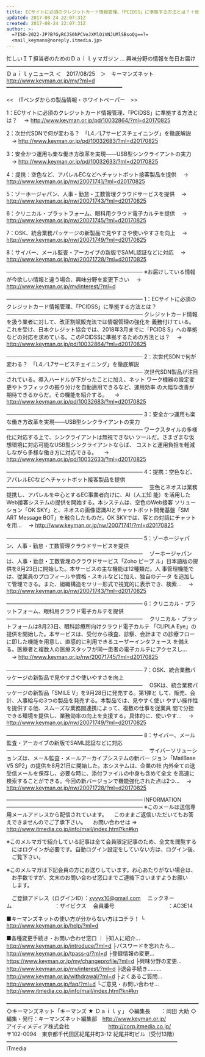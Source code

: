 ```yaml
---
title: ECサイトに必須のクレジットカード情報管理、「PCIDSS」に準拠する方法とは？＋他 ＜キーマンズ★Daily-2017/08/25＞
updated: 2017-08-24 22:07:31Z
created: 2017-08-24 22:07:31Z
author: >-
  =?ISO-2022-JP?B?GyRCJS0hPCVeJXMlOiVNJUMlSBsoQg==?=
  <mail_keymans@noreply.itmedia.jp>
---
```


忙しいＩＴ担当者のためのＤａｉｌｙマガジン … 興味分野の情報を毎日お届け
━━━━━━━━━━━━━━━━━━━━━━━━━━━━━━━━━━━━
Ｄａｉｌｙニュース ＜　2017/08/25　＞　キーマンズネット
http://www.keyman.or.jp/my/?ml=d
━━━━━━━━━━━━━━━━━━━━━━━━━━━━━━━━━━━━

<<　ITベンダからの製品情報・ホワイトペーパー　>>

1：ECサイトに必須のクレジットカード情報管理、「PCIDSS」に準拠する方法とは？
　→ http://www.keyman.or.jp/pd/10032864/?ml=d20170825

2：次世代SDNで何が変わる？　「L4／L7サービスチェイニング」を徹底解説
　→ http://www.keyman.or.jp/pd/10032683/?ml=d20170825

3：安全かつ運用も楽な働き方改革を実現——USB型シンクライアントの実力
　→ http://www.keyman.or.jp/pd/10032633/?ml=d20170825

4：提携：空色など、アパレルECなどへチャットボット接客製品を提供
　→ http://www.keyman.or.jp/nw/20071741/?ml=d20170825

5：ゾーホージャパン、人事・勤怠・工数管理クラウドサービスを提供
　→ http://www.keyman.or.jp/nw/20071743/?ml=d20170825

6：クリニカル・プラットフォーム、眼科用クラウド電子カルテを提供
　→ http://www.keyman.or.jp/nw/20071745/?ml=d20170825

7：OSK、統合業務パッケージの新製品で見やすさや使いやすさを向上
　→ http://www.keyman.or.jp/nw/20071749/?ml=d20170825

8：サイバー、メール監査・アーカイブの新版でSAML認証などに対応
　→ http://www.keyman.or.jp/nw/20071728/?ml=d20170825

────────────────────────────────────
※お届けしている情報が今欲しい情報と違う場合、興味分野を変更下さい
　→ http://www.keyman.or.jp/my/interest/?ml=d

────────────────────────────────────
1：ECサイトに必須のクレジットカード情報管理、「PCIDSS」に準拠する方法とは？
────────────────────────────────────
クレジットカード情報を扱う業者に対して、改正割賦販売法では情報管理の強化を
義務付けている。これを受け、日本クレジット協会では、2018年3月までに「PCIDS
S」への準拠などの対応を求めている。このPCIDSSに準拠するための方法とは？
　→ http://www.keyman.or.jp/pd/10032864/?ml=d20170825

────────────────────────────────────
2：次世代SDNで何が変わる？　「L4／L7サービスチェイニング」を徹底解説
────────────────────────────────────
次世代SDN製品が注目されている。導入ハードルが下がったことに加え、ネット
ワーク機器の設定変更やトラフィックの振り分けを自動適用できるなど、運用効率
の大幅な改善が期待できるからだ。その機能を紹介する。
　→ http://www.keyman.or.jp/pd/10032683/?ml=d20170825

────────────────────────────────────
3：安全かつ運用も楽な働き方改革を実現——USB型シンクライアントの実力
────────────────────────────────────
ワークスタイルの多様化に対応する上で、シンクライアントは無視できない
ツールだ。さまざまな仮想環境に対応可能なUSB型シンクライアントならば、
コストと運用負担を軽減しながら多様な働き方に対応できる。
　→ http://www.keyman.or.jp/pd/10032633/?ml=d20170825

────────────────────────────────────
4：提携：空色など、アパレルECなどへチャットボット接客製品を提供
────────────────────────────────────
　空色とネオスは業務提携し、アパレルを中心とするEC事業者向けに、AI（人工知
能）を活用したWeb接客システムの提供を開始する。本システムは、空色のWeb接客
ソリューション「OK SKY」と、ネオスの画像認識AIとチャットボット開発基盤「SM
ART Message BOT」を融合したものだ。OK SKYでは、客との対話にチャットを用…
　→ http://www.keyman.or.jp/nw/20071741/?ml=d20170825

────────────────────────────────────
5：ゾーホージャパン、人事・勤怠・工数管理クラウドサービスを提供
────────────────────────────────────
　ゾーホージャパンは、人事・勤怠・工数管理のクラウドサービス「Zoho ピープ
ル」日本語版の提供を8月23日に開始した。本サービスの主な機能は12種類だ。人
事管理機能では、従業員のプロフィールや資格・スキルなどに加え、独自のデータ
を追加して管理できる。また、組織構造をツリー形式で視覚的に表示でき、検索…
　→ http://www.keyman.or.jp/nw/20071743/?ml=d20170825

────────────────────────────────────
6：クリニカル・プラットフォーム、眼科用クラウド電子カルテを提供
────────────────────────────────────
　クリニカル・プラットフォームは8月23日、眼科診療所向けクラウド電子カルテ
「CLIPLA Eye」の提供を開始した。本サービスは、受付から検査、診察、会計まで
の診療フローに即した機能を用意し、直感的に利用できるユーザーインタフェース
を備える。医療者と複数人の医療スタッフが同一患者の電子カルテにアクセスし…
　→ http://www.keyman.or.jp/nw/20071745/?ml=d20170825

────────────────────────────────────
7：OSK、統合業務パッケージの新製品で見やすさや使いやすさを向上
────────────────────────────────────
　OSKは、統合業務パッケージの新製品「SMILE V」を9月28日に発売する。第1弾と
して、販売、会計、人事給与の3つの製品を発売する。本製品では、見やすく使い
やすい操作性を提供する他、スムーズな業務間連携によって、複数の仕事を従業員
間で分担できる環境を提供し、業務効率の向上を支援する。具体的に、使いやす…
　→ http://www.keyman.or.jp/nw/20071749/?ml=d20170825

────────────────────────────────────
8：サイバー、メール監査・アーカイブの新版でSAML認証などに対応
────────────────────────────────────
　サイバーソリューションズは、メール監査・メールアーカイブシステムの新バー
ジョン「MailBase V5 SP2」の提供を8月21日に開始した。本システムは、企業の社
内外全ての送受信メールを保存し、必要な時に、添付ファイルの中身も含めて全文
を高速に検索することができる。今回の新バージョンで機能強化された点は2つ…
　→ http://www.keyman.or.jp/nw/20071728/?ml=d20170825

────────────────────────────────────
INFORMATION
────────────────────────────────────
※このメールは送信専用メールアドレスから配信されています。
　このままご返信いただいてもお答えできませんのでご了承下さい。
　お問い合わせは ⇒ http://www.itmedia.co.jp/info/mail/index.html?kn#kn

※このメルマガで紹介している記事は全て会員限定記事のため、全文を閲覧する
　にはログインが必要です。自動ログイン設定をしていない方は、ログイン後、
　ご覧下さい。

※このメルマガは下記会員の方にお送りしています。お心あたりがない場合は、
　お手数ですが、文末のお問い合わせ窓口までご連絡下さいますようお願い
　します。

　ご登録アドレス（ログインID）：[xyvyx10@gmail.com](mailto:xyvyx10@gmail.com)
　ニックネーム　　　　　　　　：ザイビクス
　会員番号　　　　　　　　　　：AC3E14

■キーマンズネットの使い方が分からない方はコチラ！
└ http://www.keyman.or.jp/help/?ml=d

■各種変更手続き・お問い合わせ窓口
｜
├知人に紹介… http://www.keyman.or.jp/introduce/?ml=d
├パスワードを忘れたら… http://www.keyman.or.jp/tpass-q/?ml=d
├登録情報の変更… https://www.keyman.or.jp/my/changeprofile/?ml=d
├興味分野の変更… http://www.keyman.or.jp/my/interest/?ml=d
├退会手続き……… http://www.keyman.or.jp/withdrawal/?ml=d
├よくあるご質問… http://www.keyman.or.jp/faq/?ml=d
└ご意見・お問い合わせ… http://www.itmedia.co.jp/info/mail/index.html?kn#kn

━━━━━━━━━━━━━━━━━━━━━━━━━━━━━━━━━━━━
◇キーマンズネット「キーマンズ ★ Ｄａｉｌｙ」
◇編集長　　：岡田 大助
◇編集・発行：キーマンズネット編集部　http://www.keyman.or.jp/
　　　　　　　アイティメディア株式会社
　　　　　　　http://corp.itmedia.co.jp/
　　　　　　　〒102-0094　東京都千代田区紀尾井町3-12 紀尾井町ビル（受付13階）
━━━━━━━━━━━━━━━━━━━━━━━━━━━━━━━━ ITmedia